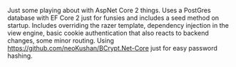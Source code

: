 Just some playing about with AspNet Core 2 things. Uses a PostGres database with EF Core 2 just for funsies and includes a seed method on startup. Includes overriding the razer template, dependency injection in the view engine, basic cookie authentication that also reacts to backend changes, some minor routing. Using https://github.com/neoKushan/BCrypt.Net-Core just for easy password hashing.